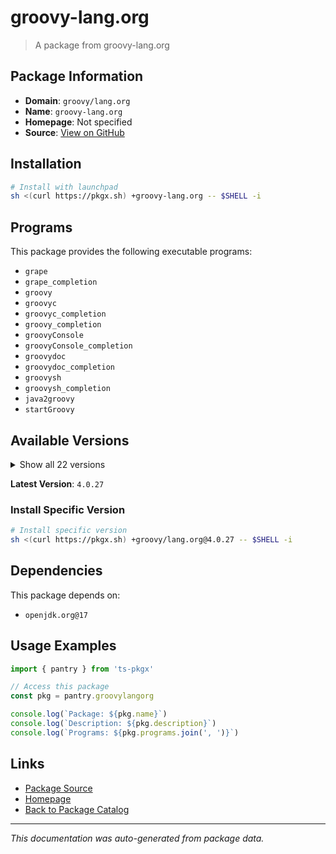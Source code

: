 # groovy-lang.org

> A package from groovy-lang.org

## Package Information

- **Domain**: `groovy/lang.org`
- **Name**: `groovy-lang.org`
- **Homepage**: Not specified
- **Source**: [View on GitHub](https://github.com/pkgxdev/pantry/tree/main/projects/groovy-lang.org/package.yml)

## Installation

```bash
# Install with launchpad
sh <(curl https://pkgx.sh) +groovy-lang.org -- $SHELL -i
```

## Programs

This package provides the following executable programs:

- `grape`
- `grape_completion`
- `groovy`
- `groovyc`
- `groovyc_completion`
- `groovy_completion`
- `groovyConsole`
- `groovyConsole_completion`
- `groovydoc`
- `groovydoc_completion`
- `groovysh`
- `groovysh_completion`
- `java2groovy`
- `startGroovy`

## Available Versions

<details>
<summary>Show all 22 versions</summary>

- `4.0.27`, `4.0.26`, `4.0.25`, `4.0.24`, `4.0.23`
- `4.0.22`, `4.0.21`, `4.0.20`, `4.0.18`, `4.0.17`
- `4.0.16`, `4.0.15`, `4.0.14`, `4.0.13`, `3.0.25`
- `3.0.24`, `3.0.23`, `3.0.22`, `3.0.21`, `3.0.20`
- `3.0.19`, `2.5.23`

</details>

**Latest Version**: `4.0.27`

### Install Specific Version

```bash
# Install specific version
sh <(curl https://pkgx.sh) +groovy/lang.org@4.0.27 -- $SHELL -i
```

## Dependencies

This package depends on:

- `openjdk.org@17`

## Usage Examples

```typescript
import { pantry } from 'ts-pkgx'

// Access this package
const pkg = pantry.groovylangorg

console.log(`Package: ${pkg.name}`)
console.log(`Description: ${pkg.description}`)
console.log(`Programs: ${pkg.programs.join(', ')}`)
```

## Links

- [Package Source](https://github.com/pkgxdev/pantry/tree/main/projects/groovy-lang.org/package.yml)
- [Homepage](#)
- [Back to Package Catalog](../package-catalog.md)

---

*This documentation was auto-generated from package data.*
